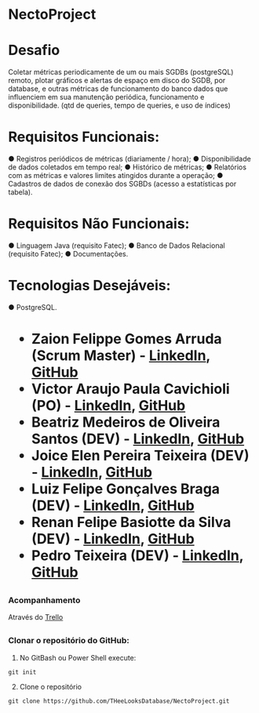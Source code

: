 # NectoProject

<h1 align="left">Desafio</h1>

Coletar métricas periodicamente de um ou mais SGDBs (postgreSQL) remoto, plotar gráficos e alertas de espaço em disco do SGDB, por database, e outras métricas de funcionamento do banco dados que influenciem em sua manutenção periódica, funcionamento e disponibilidade. (qtd de queries, tempo de queries, e uso de índices)

<h1 align="left">Requisitos Funcionais:</h1>

● Registros periódicos de métricas (diariamente / hora);
● Disponibilidade de dados coletados em tempo real;
● Histórico de métricas;
● Relatórios com as métricas e valores limites atingidos durante a operação;
● Cadastros de dados de conexão dos SGBDs (acesso a estatísticas por tabela).

<h1 align="left">Requisitos Não Funcionais:</h1>

● Linguagem Java (requisito Fatec);
● Banco de Dados Relacional (requisito Fatec);
● Documentações.

<h1 align="left">Tecnologias Desejáveis:</h1>

● PostgreSQL.


<h1 align="left"Tecnologias utilizadas:</h1>


<h1 align="left"Plano de ação (Backlog):</h1>
 
- Zaion Felippe Gomes Arruda (Scrum Master) - [LinkedIn](https://www.linkedin.com/in/zaion-gomes-b17657214/), [GitHub](https://github.com/ZaionKun)
- Victor Araujo Paula Cavichioli (PO) - [LinkedIn](https://www.linkedin.com/in/victor-araujo-paula-cavichioli-9ab48418b/), [GitHub](https://github.com/VictorCavichioli)
- Beatriz Medeiros de Oliveira Santos (DEV) - [LinkedIn](https://www.linkedin.com/in/beatriz-medeiros-a98396202/), [GitHub](https://github.com/beamedeiros)
- Joice Elen Pereira Teixeira (DEV) - [LinkedIn](https://www.linkedin.com/in/joice-elen-2a6309207/), [GitHub](https://github.com/jojoka1)
- Luiz Felipe Gonçalves Braga (DEV) - [LinkedIn](https://www.linkedin.com/in/luiz-felipe-gon%C3%A7alves-braga-613179200/), [GitHub](https://github.com/Obrag)
- Renan Felipe Basiotte da Silva (DEV) - [LinkedIn](https://www.linkedin.com/in/renan-basiotte-b8570314a/), [GitHub](https://github.com/renanbst)
- Pedro Teixeira (DEV) - [LinkedIn](https://www.linkedin.com/in/pedrolteixeira/), [GitHub](https://github.com/pedr0luis)

##

### Acompanhamento
Através do [Trello](https://trello.com/b/3aAilzlH/api)

##

### Clonar o repositório do GitHub:
1. No GitBash ou Power Shell execute:
```
git init
```
2. Clone o repositório
```
git clone https://github.com/THeeLooksDatabase/NectoProject.git
```

